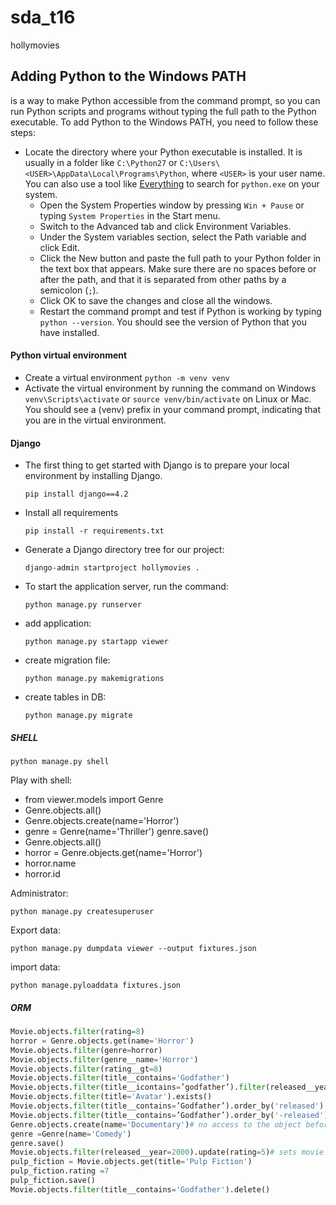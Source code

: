 # sda_t16
hollymovies

## Adding Python to the Windows PATH
is a way to make Python accessible from the command prompt, so you can run Python scripts and programs without typing the full path to the Python executable. To add Python to the Windows PATH, you need to follow these steps:

- Locate the directory where your Python executable is installed. It is usually in a folder like `C:\Python27` or `C:\Users\<USER>\AppData\Local\Programs\Python`, where `<USER>` is your user name. You can also use a tool like [Everything](^1^) to search for `python.exe` on your system.
  - Open the System Properties window by pressing `Win + Pause` or typing `System Properties` in the Start menu.
  - Switch to the Advanced tab and click Environment Variables.
  - Under the System variables section, select the Path variable and click Edit.
  - Click the New button and paste the full path to your Python folder in the text box that appears. Make sure there are no spaces before or after the path, and that it is separated from other paths by a semicolon (`;`).
  - Click OK to save the changes and close all the windows.
  - Restart the command prompt and test if Python is working by typing `python --version`. You should see the version of Python that you have installed.


#### Python virtual environment 
- Create a virtual environment
    `python -m venv venv`
- Activate the virtual environment by running the command on Windows
    `venv\Scripts\activate`
or
    `source venv/bin/activate`
on Linux or Mac. You should see a (venv) prefix in your command prompt, indicating that you are in the virtual environment.

#### Django

- The first thing to get started with Django is to prepare your local environment by installing Django.

    `pip install django==4.2`

- Install all requirements
    
    `pip install -r requirements.txt`

- Generate a Django directory tree for our project:
    
    `django-admin startproject hollymovies .`

- To start the application server, run the command:
    
    `python manage.py runserver`

- add application:

    `python manage.py startapp viewer`

- create migration file:

    `python manage.py makemigrations`

- create tables in DB:

    `python manage.py migrate`


##### SHELL

  `python manage.py shell`
  
Play with shell:

- from viewer.models import Genre
- Genre.objects.all()
- Genre.objects.create(name='Horror')
- genre = Genre(name='Thriller') genre.save()
- Genre.objects.all()
- horror = Genre.objects.get(name='Horror')
- horror.name
- horror.id


Administrator:

`python manage.py createsuperuser`

Export data:

`python manage.py dumpdata viewer --output fixtures.json`

import data:

`python manage.pyloaddata fixtures.json`


##### ORM
```python
Movie.objects.filter(rating=8)
horror = Genre.objects.get(name='Horror')
Movie.objects.filter(genre=horror)
Movie.objects.filter(genre__name='Horror')
Movie.objects.filter(rating__gt=8)
Movie.objects.filter(title__contains='Godfather') 
Movie.objects.filter(title__icontains=’godfather’).filter(released__year__gt=1973)
Movie.objects.filter(title='Avatar').exists()
Movie.objects.filter(title__contains=’Godfather’).order_by('released')
Movie.objects.filter(title__contains=’Godfather’).order_by('-released')
Genre.objects.create(name='Documentary')# no access to the object before write
genre =Genre(name='Comedy')
genre.save()
Movie.objects.filter(released__year=2000).update(rating=5)# sets movie ratings from year 2000 to 5
pulp_fiction = Movie.objects.get(title='Pulp Fiction')
pulp_fiction.rating =7
pulp_fiction.save()
Movie.objects.filter(title__contains='Godfather').delete()
```